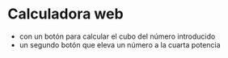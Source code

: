 # Calculadora web 
- con un botón para calcular el cubo del número introducido
- un segundo botón que eleva un número a la cuarta potencia
